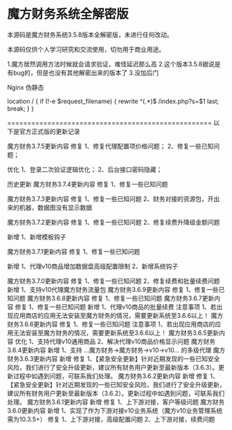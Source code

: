 # 魔方财务系统全解密版

本源码是魔方财务系统3.5.8版本全解密版，未进行任何改动。

本源码仅供个人学习研究和交流使用，切勿用于商业用途。



1.魔方居然调用方法时候就会请求验证，难怪延迟那么高
2.这个版本3.5.8据说是有bug的，但是也没有其他解密出来的版本了
3.没加后门


Nginx 伪静态

location / {
 if (!-e $request_filename) {
 rewrite ^(.*)$ /index.php?s=$1 last;
 break;
 }
}

















===================================================
以下是官方正式版的更新记录

魔方财务3.7.5更新内容
修复
1、修复代理配置项价格问题；
2、修复一些已知问题；

优化
1、登录二次验证逻辑优化；
2、后台接口密码隐藏；

历史更新
魔方财务3.7.4更新内容
修复
1、修复一些已知问题

魔方财务3.7.3更新内容
修复
1、修复一些已知问题
2、财务对接的资源包，开出来的机器，数据图没有显示数据

魔方财务3.7.2更新内容
修复
1、修复一些已知问题
2、修复续费升降级金额问题

新增
1、新增模板钩子

魔方财务3.7.1更新内容
修复
1、修复一些已知问题

新增
1、代理v10商品增加数据盘高级配置限制
2、新增系统钩子

魔方财务3.7.0更新内容
修复
1、修复一些已知问题
2、修复续费和批量续费问题
新增
1、支持v10代理魔方财务流量包
魔方财务3.6.9更新内容
修复
1、修复一些已知问题
魔方财务3.6.8更新内容
修复
1、修复一些已知问题
魔方财务3.6.7更新内容
修复
1、修复一些已知问题
新增
1、代理v10商品的批量续费
注意事项
1、若出现应用商店的应用无法安装至魔方财务的情况，需要更新系统至3.6.6以上！
魔方财务3.6.6更新内容
修复
1、修复一些已知问题
注意事项
1、若出现应用商店的应用无法安装至魔方财务的情况，需要更新系统至3.6.6以上！
魔方财务3.6.5更新内容
优化
1、支持代理v10通用商品 2、解决代理v10商品价格显示问题
魔方财务3.6.4更新内容
新增
1、支持 ...魔方财务->魔方财务->v10->v10... 的多级代理
魔方财务3.6.3更新内容
新增
修复
1、【紧急安全更新】针对近期发现的一些已知安全风险，我们进行了安全升级更新，建议所有财务用户更新至最新版本（3.6.3）。更新过程中如遇到问题，可联系我们处理。
魔方财务3.6.2更新内容
新增
修复
1、【紧急安全更新】针对近期发现的一些已知安全风险，我们进行了安全升级更新，建议所有财务用户更新至最新版本（3.6.2）。更新过程中如遇到问题，可联系我们处理。
魔方财务3.6.1更新内容
新增
修复
1、上下游对接，客户等级问题
魔方财务3.6.0更新内容
新增
1、实现了作为下游对接v10业务系统（魔方v10业务管理系统需为10.3.5+）
修复
1、上下游对接，高级配置问题
2、上下游对接，续费问题